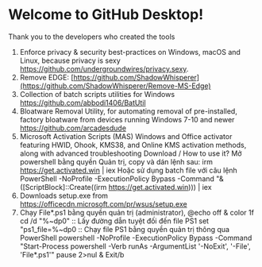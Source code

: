 # Welcome to GitHub Desktop!

Thank you to the developers who created the tools
1. Enforce privacy & security best-practices on Windows, macOS and Linux, because privacy is sexy
https://github.com/undergroundwires/privacy.sexy.
2. Remove EDGE: 
[https://github.com/ShadowWhisperer](https://github.com/ShadowWhisperer/Remove-MS-Edge)
3. Collection of batch scripts utilities for Windows
https://github.com/abbodi1406/BatUtil
4. Bloatware Removal Utility, for automating removal of pre-installed, factory bloatware from devices running Windows 7-10 and newer
https://github.com/arcadesdude
5. Microsoft Activation Scripts (MAS)
Windows and Office activator featuring HWID, Ohook, KMS38, and Online KMS activation methods, along with advanced troubleshooting
Download / How to use it?
Mở powershell bằng quyền Quản trị, copy và dán lệnh sau: irm https://get.activated.win | iex
Hoặc sử dụng batch file với câu lệnh 
PowerShell -NoProfile -ExecutionPolicy Bypass -Command "& ([ScriptBlock]::Create((irm https://get.activated.win))) | iex
7. Downloads setup.exe from https://officecdn.microsoft.com/pr/wsus/setup.exe
8. Chạy File*.ps1 bằng quyền quản trị (administrator),
@echo off & color 1f
cd /d "%~dp0"
:: Lấy đường dẫn tuyệt đối đến file PS1
set "ps1_file=%~dp0
:: Chạy file PS1 bằng quyền quản trị thông qua PowerShell
powershell -NoProfile -ExecutionPolicy Bypass -Command "Start-Process powershell -Verb runAs -ArgumentList '-NoExit', '-File', 'File*.ps1'"
pause 2>nul & Exit/b
